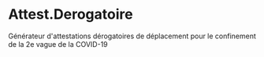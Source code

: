 # Attest.Derogatoire
Générateur d'attestations dérogatoires de déplacement pour le confinement de la 2e vague de la COVID-19
